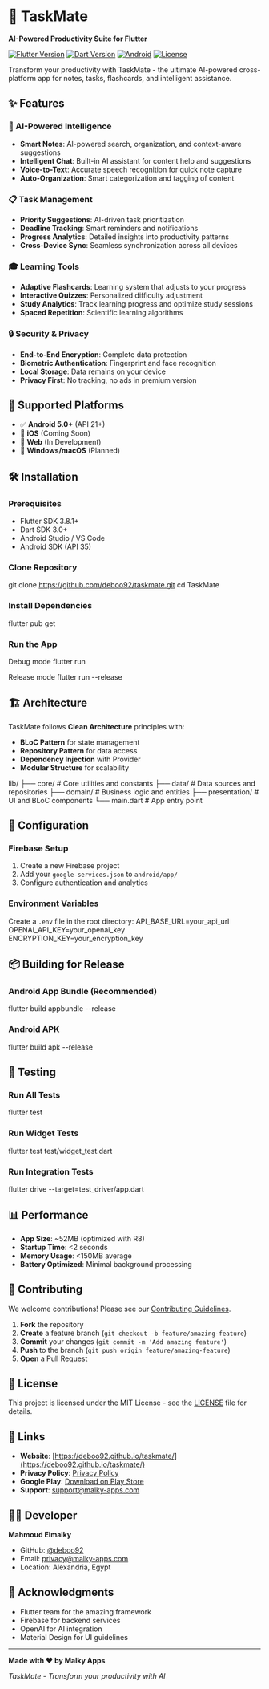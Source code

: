 # 🚀 TaskMate

**AI-Powered Productivity Suite for Flutter**

[![Flutter Version](https://img.shields.io/badge/Flutter-3.8.1+-blue.svg)](https://flutter.dev/)
[![Dart Version](https://img.shields.io/badge/Dart-3.0+-blue.svg)](https://dart.dev/)
[![Android](https://img.shields.io/badge/Android-5.0+-green.svg)](https://developer.android.com/)
[![License](https://img.shields.io/badge/License-MIT-yellow.svg)](LICENSE)

Transform your productivity with TaskMate - the ultimate AI-powered cross-platform app for notes, tasks, flashcards, and intelligent assistance.

## ✨ Features

### 🧠 AI-Powered Intelligence
- **Smart Notes**: AI-powered search, organization, and context-aware suggestions
- **Intelligent Chat**: Built-in AI assistant for content help and suggestions
- **Voice-to-Text**: Accurate speech recognition for quick note capture
- **Auto-Organization**: Smart categorization and tagging of content

### 📋 Task Management
- **Priority Suggestions**: AI-driven task prioritization
- **Deadline Tracking**: Smart reminders and notifications
- **Progress Analytics**: Detailed insights into productivity patterns
- **Cross-Device Sync**: Seamless synchronization across all devices

### 🎓 Learning Tools
- **Adaptive Flashcards**: Learning system that adjusts to your progress
- **Interactive Quizzes**: Personalized difficulty adjustment
- **Study Analytics**: Track learning progress and optimize study sessions
- **Spaced Repetition**: Scientific learning algorithms

### 🔒 Security & Privacy
- **End-to-End Encryption**: Complete data protection
- **Biometric Authentication**: Fingerprint and face recognition
- **Local Storage**: Data remains on your device
- **Privacy First**: No tracking, no ads in premium version

## 📱 Supported Platforms

- ✅ **Android 5.0+** (API 21+)
- 🔄 **iOS** (Coming Soon)
- 🔄 **Web** (In Development)
- 🔄 **Windows/macOS** (Planned)

## 🛠 Installation

### Prerequisites
- Flutter SDK 3.8.1+
- Dart SDK 3.0+
- Android Studio / VS Code
- Android SDK (API 35)

### Clone Repository
git clone https://github.com/deboo92/taskmate.git
cd TaskMate



### Install Dependencies
flutter pub get



### Run the App
Debug mode
flutter run

Release mode
flutter run --release



## 🏗 Architecture

TaskMate follows **Clean Architecture** principles with:

- **BLoC Pattern** for state management
- **Repository Pattern** for data access
- **Dependency Injection** with Provider
- **Modular Structure** for scalability

lib/
├── core/ # Core utilities and constants
├── data/ # Data sources and repositories
├── domain/ # Business logic and entities
├── presentation/ # UI and BLoC components
└── main.dart # App entry point



## 🔧 Configuration

### Firebase Setup
1. Create a new Firebase project
2. Add your `google-services.json` to `android/app/`
3. Configure authentication and analytics

### Environment Variables
Create a `.env` file in the root directory:
API_BASE_URL=your_api_url
OPENAI_API_KEY=your_openai_key
ENCRYPTION_KEY=your_encryption_key



## 📦 Building for Release

### Android App Bundle (Recommended)
flutter build appbundle --release



### Android APK
flutter build apk --release



## 🧪 Testing

### Run All Tests
flutter test



### Run Widget Tests
flutter test test/widget_test.dart



### Run Integration Tests
flutter drive --target=test_driver/app.dart



## 📊 Performance

- **App Size**: ~52MB (optimized with R8)
- **Startup Time**: <2 seconds
- **Memory Usage**: <150MB average
- **Battery Optimized**: Minimal background processing

## 🤝 Contributing

We welcome contributions! Please see our [Contributing Guidelines](CONTRIBUTING.md).

1. **Fork** the repository
2. **Create** a feature branch (`git checkout -b feature/amazing-feature`)
3. **Commit** your changes (`git commit -m 'Add amazing feature'`)
4. **Push** to the branch (`git push origin feature/amazing-feature`)
5. **Open** a Pull Request

## 📄 License

This project is licensed under the MIT License - see the [LICENSE](LICENSE) file for details.

## 🔗 Links

- **Website**: [https://deboo92.github.io/taskmate/](https://deboo92.github.io/taskmate/)
- **Privacy Policy**: [Privacy Policy](https://deboo92.github.io/taskmate/taskmate_privacy_policy.html)
- **Google Play**: [Download on Play Store](https://play.google.com/store/apps/details?id=com.malky.taskmate)
- **Support**: [support@malky-apps.com](mailto:support@malky-apps.com)

## 👨‍💻 Developer

**Mahmoud Elmalky**
- GitHub: [@deboo92](https://github.com/deboo92)
- Email: [privacy@malky-apps.com](mailto:privacy@malky-apps.com)
- Location: Alexandria, Egypt

## 🙏 Acknowledgments

- Flutter team for the amazing framework
- Firebase for backend services
- OpenAI for AI integration
- Material Design for UI guidelines

---

**Made with ❤️ by Malky Apps**

*TaskMate - Transform your productivity with AI*
